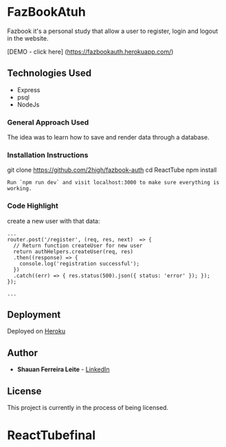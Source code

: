 # FazBookAtuh

Fazbook it's a personal study that allow a user to register, login and logout in the website.



[DEMO - click here] (https://fazbookauth.herokuapp.com/)
## Technologies Used

* Express
* psql
* NodeJs


### General Approach Used

The idea was to learn how to save and render data through a database.


### Installation Instructions


git clone https://github.com/2high/fazbook-auth
cd ReactTube
npm install


```
Run `npm run dev` and visit localhost:3000 to make sure everything is working.
```





### Code Highlight
create a new user with that data:

```
...
router.post('/register', (req, res, next)  => {
  // Return function createUser for new user
  return authHelpers.createUser(req, res)
  .then((response) => {
    console.log('registration successful');
  })
  .catch((err) => { res.status(500).json({ status: 'error' }); });
});

...

```

## Deployment

Deployed on [Heroku](https://fazbookauth.herokuapp.com/)

## Author

* **Shauan Ferreira Leite** - [LinkedIn](https://www.linkedin.com/in/shauanleite)



## License

This project is currently in the process of being licensed.
# ReactTubefinal
